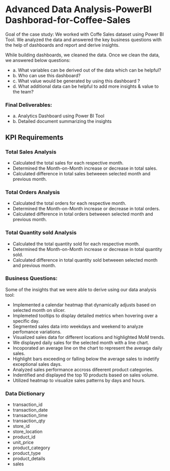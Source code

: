 # Advanced Data Analysis-PowerBI Dashborad-for-Coffee-Sales

Goal of the case study:
We worked with Coffe Sales dataset using Power BI Tool. We analyzed the data and answered the key business questions with the help of dashboards and report and derive insights.

While building dashboards, we cleaned the data. Once we clean the data, we answered below questions:

- a. What variables can be derived out of the data which can be helpful? 
- b. Who can use this dashboard? 
- c. What value would be generated by using this dashboard ? 
- d. What additional data can be helpful to add more insights & value to the team?

### Final Deliverables: 
- a. Analytics Dashboard using Power BI Tool 
- b. Detailed document summarizing the insights

## KPI Requirements

### Total Sales Analysis

- Calculated the total sales for each respective month.
- Determined the Month-on-Month increase or decrease in total sales.
- Calculated difference in total sales betweeen selected month and previous month.

### Total Orders Analysis

- Calculated the total orders for each respective month.
- Determined the Month-on-Month increase or decrease in total orders.
- Calculated difference in total orders betweeen selected month and previous month.

### Total Quantity sold Analysis

- Calculated the total quantity sold for each respective month.
- Determined the Month-on-Month increase or decrease in total quantity sold.
- Calculated difference in total quantity sold betweeen selected month and previous month.
  

### Business Questions:

Some of the insights that we were able to derive  using our data analysis tool:

- Implemented a calendar heatmap that dynamically adjusts based on selected month on slicer.
- Implemeted tooltips to display detailed metrics when hovering over a specific day.
- Segmented sales data into weekdays and weekend to analyze perfomance variations.
- Visualized sales data for different locations and highlighted MoM trends.
- We displayed daily sales for the selected month with a line chart.
- Incoporated an average line on the chart to represent the average daily sales.
- Highlight bars exceeding or falling below the average sales to indetify exceptional sales days.
- Analyzed sales performance accross difeerent product categories.
- Indentified and displayed the top 10 products based on sales volume.
- Utilized heatmap to visualize sales patterns by days and hours.

### Data Dictionary

- transaction_id
- transaction_date
- transaction_time
- transaction_qty
- store_id
- store_location
- product_id
- unit_price
- product_category
- product_type
- product_details
- sales


  



